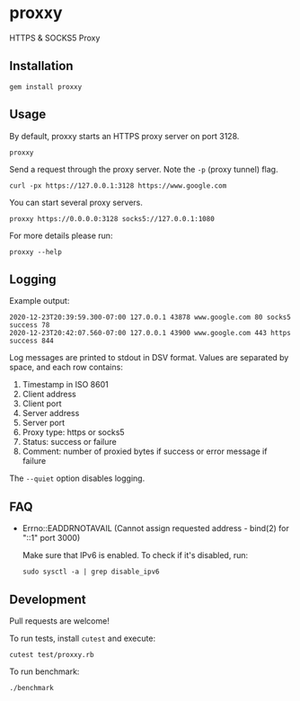 # proxxy

HTTPS & SOCKS5 Proxy

## Installation

    gem install proxxy

## Usage

By default, proxxy starts an HTTPS proxy server on port 3128.

    proxxy

Send a request through the proxy server. Note the `-p` (proxy tunnel) flag.

    curl -px https://127.0.0.1:3128 https://www.google.com

You can start several proxy servers.

    proxxy https://0.0.0.0:3128 socks5://127.0.0.1:1080

For more details please run:

    proxxy --help

## Logging

Example output:

    2020-12-23T20:39:59.300-07:00 127.0.0.1 43878 www.google.com 80 socks5 success 78
    2020-12-23T20:42:07.560-07:00 127.0.0.1 43900 www.google.com 443 https success 844

Log messages are printed to stdout in DSV format. Values are separated by space,
and each row contains:

1. Timestamp in ISO 8601
1. Client address
1. Client port
1. Server address
1. Server port
1. Proxy type: https or socks5
1. Status: success or failure
1. Comment: number of proxied bytes if success or error message if failure

The `--quiet` option disables logging.

## FAQ

* Errno::EADDRNOTAVAIL (Cannot assign requested address - bind(2) for "::1" port 3000)

  Make sure that IPv6 is enabled. To check if it's disabled, run:

      sudo sysctl -a | grep disable_ipv6

## Development

Pull requests are welcome!

To run tests, install `cutest` and execute:

    cutest test/proxxy.rb

To run benchmark:

    ./benchmark
